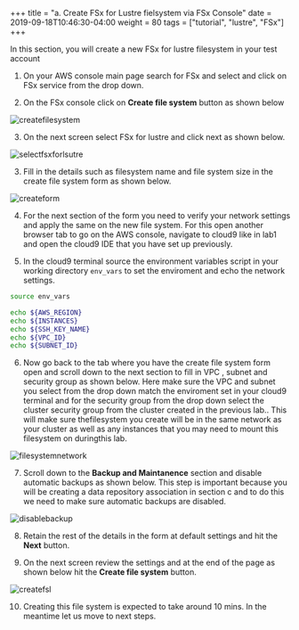 +++
title = "a. Create FSx for Lustre fielsystem via FSx Console"
date = 2019-09-18T10:46:30-04:00
weight = 80
tags = ["tutorial", "lustre", "FSx"]
+++

In this section, you will create a new FSx for lustre filesystem in your test account


1. On your AWS console main page search for FSx and select and click on FSx service from the drop down. 

2. On the FSx console click on **Create file system** button as shown below

![createfilesystem](/images/fsx-for-lustre-hsm/createfilesystem.png)

3. On the next screen select FSx for lustre and click next as shown below.   

![selectfsxforlsutre](/images/fsx-for-lustre-hsm/selectfsxlustre.png)

3. Fill in the details such as filesystem name and file system size in the create file system form as shown below.

![createform](/images/fsx-for-lustre-hsm/createform.png)

4. For the next section of the form you need to verify your network settings and apply the same on the new file system. For this open another browser tab to go on the AWS console, navigate to cloud9 like in lab1 and open the cloud9 IDE that you have set up previously. 

5. In the cloud9 terminal source the environment variables script in your working directory `env_vars` to set the enviroment and echo the network settings. 

```bash
source env_vars

echo ${AWS_REGION}
echo ${INSTANCES}
echo ${SSH_KEY_NAME}
echo ${VPC_ID}
echo ${SUBNET_ID}

```
6. Now go back to the tab where you have the create file system form open and scroll down to the next section to fill in VPC , subnet and security group as shown below. Here make sure the VPC and subnet you select from the drop down match the enviroment set in your cloud9 terminal and for the security group from the drop down select the cluster security group from the cluster created in the previous lab.. This will make sure thefilesystem you create will be in the same network as your cluster as well as any instances that you may need to mount this filesystem on duringthis lab. 

![filesystemnetwork](/images/fsx-for-lustre-hsm/filesystemnetwork.png)

7. Scroll down to the **Backup and Maintanence** section and disable automatic backups as shown below. This step is important because you will be creating a data repository association in section c and to do this we need to make sure automatic backups are disabled.

![disablebackup](/images/fsx-for-lustre-hsm/disablebackup.png) 

8. Retain the rest of the details in the form at default settings and hit the **Next** button.

9. On the next screen review the settings and at the end of the page as shown below hit the **Create file system** button.

![createfsl](/images/fsx-for-lustre-hsm/createfsl.png)

10. Creating this file system is expected to take around 10 mins. In the meantime let us move to next steps. 

